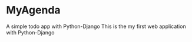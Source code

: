 # MyAgenda
A simple todo app with Python-Django
This is the my first web application with Python-Django

